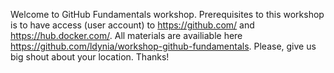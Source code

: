 Welcome to GitHub Fundamentals workshop. Prerequisites to this workshop is to have access (user account) to https://github.com/ and https://hub.docker.com/. All materials are availiable here https://github.com/ldynia/workshop-github-fundamentals. Please, give us big shout about your location. Thanks!

